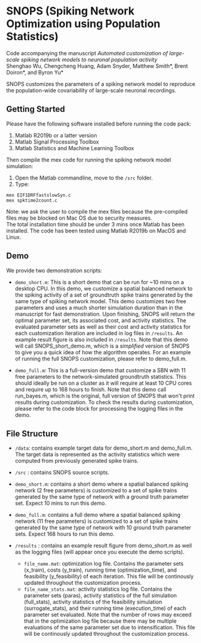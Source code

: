 SNOPS (Spiking Network Optimization using Population Statistics) 
=================
Code accompanying the manuscript _Automated customization of large-scale spiking network models to neuronal population activity_    
Shenghao Wu, Chengcheng Huang, Adam Snyder, Matthew Smith*, Brent Doiron*, and Byron Yu*

SNOPS customizes the parameters of a spiking network model to reproduce the population-wide covariability of large-scale neuronal recordings. 

Getting Started
-----------
Please have the following software installed before running the code pack:
1. Matlab R2019b or a latter version
2. Matlab Signal Processing Toolbox
3. Matlab Statistics and Machine Learning Toolbox

Then compile the mex code for running the spiking network model simulation:
1. Open the Matlab commandline, move to the `/src` folder.
2. Type:

`mex EIF1DRFfastslowSyn.c`  
`mex spktime2count.c`  

Note: we ask the user to compile the mex files because the pre-compiled files may be blocked on Mac OS due to security measures.  
The total installation time should be under 3 mins once Matlab has been installed. The code has been tested using Matlab R2019b on MacOS and Linux.


Demo
-----------

We provide two demonstration scripts:

- `demo_short.m`: This is a short demo that can be run for ~10 mins on a desktop CPU. In this demo, we customize a spatial balanced network to the spiking activity of a set of groundtruth spike trains generated by the same type of spiking network model. This demo customizes two free parameters and uses a much shorter simulation duration than in the manuscript for fast demonstration.  Upon finishing, SNOPS will return the optimal parameter set, its associated cost, and activity statistics. The evaluated parameter sets as well as their cost and activity statistics for each customization iteration are included in log files in `/results`. An example result figure is also included in `/results`. Note that this demo will call SNOPS_short_demo.m, which is a *simplified* version of SNOPS to give you a quick idea of how the algorithm operates. For an example of running the full SNOPS customization, please refer to demo_full.m.

- `demo_full.m`: This is a full-version demo that customize a SBN with 11 free parameters to the network-simulated groundtruth statistics. This should ideally be run on a cluster as it will require at least 10 CPU cores and require up to 168 hours to finish. Note that this demo call run_bayes.m, which is the original, full version of SNOPS that won't print results during customization. To check the results during customization, please refer to the code block for processing the logging files in the demo.





File Structure
-----------
- `/data`: contains example target data for demo_short.m and demo_full.m. The target data is represented as the activity statistics which were computed from previously generated spike trains. 
	
- `/src` : contains SNOPS source scripts.

    
- `demo_short.m`: contains a short demo where a spatial balanced spiking network (2 free parameters) is customized to a set of spike trains generated by the same type of network with a ground truth parameter set. Expect 10 mins to run this demo.

- `demo_full.m`: contains a full demo where a spatial balanced spiking network (11 free parameters) is customized to a set of spike trains generated by the same type of network with 10 ground truth parameter sets. Expect 168 hours to run this demo.


- `/results` : contains an example result figure from demo_short.m as well as the logging files (will appear once you execute the demo scripts).
	- `file_name.mat`: optimization log file. Contains the parameter sets (x_train), costs (y_train), running time (optimization_time), and feasibility (y_feasibility) of each iteration. This file will be continously updated throughout the customization process.
	- `file_name_stats.mat`: activity statistics log file. Contains the parameter sets (paras), activity statistics of the full simulation (full_stats), activity statistics of the feasibility simulation (surrogate_stats), and their running time (execution_time) of each parameter set evaluated. Note that the number of rows may exceed that in the optimization log file because there may be multiple evaluations of the same parameter set due to intensification. This file will be continously updated throughout the customization process.

